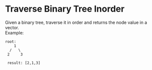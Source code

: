 # Traverse Binary Tree Inorder  
Given a binary tree, traverse it in order and returns the node value in a vector.  
Example:
```
root:
    1
  /   \
 2     3

 result: [2,1,3]
```
